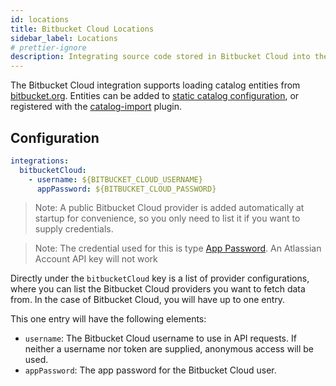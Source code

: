 ```yaml
---
id: locations
title: Bitbucket Cloud Locations
sidebar_label: Locations
# prettier-ignore
description: Integrating source code stored in Bitbucket Cloud into the Backstage catalog
---
```


The Bitbucket Cloud integration supports loading catalog entities from [bitbucket.org](https://bitbucket.org).
Entities can be added to
[static catalog configuration](../../features/software-catalog/configuration.md),
or registered with the
[catalog-import](https://github.com/backstage/backstage/tree/master/plugins/catalog-import)
plugin.

## Configuration

```yaml
integrations:
  bitbucketCloud:
    - username: ${BITBUCKET_CLOUD_USERNAME}
      appPassword: ${BITBUCKET_CLOUD_PASSWORD}
```

> Note: A public Bitbucket Cloud provider is added automatically at startup for
> convenience, so you only need to list it if you want to supply credentials.

> Note: The credential used for this is type [App Password](https://support.atlassian.com/bitbucket-cloud/docs/app-passwords/). An Atlassian Account API key will not work

Directly under the `bitbucketCloud` key is a list of provider configurations, where
you can list the Bitbucket Cloud providers you want to fetch data from.
In the case of Bitbucket Cloud, you will have up to one entry.

This one entry will have the following elements:

- `username`: The Bitbucket Cloud username to use in API requests. If
  neither a username nor token are supplied, anonymous access will be used.
- `appPassword`: The app password for the Bitbucket Cloud user.

